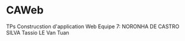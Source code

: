 # CAWeb
TPs Construcstion d'application Web
Equipe 7:
    NORONHA DE CASTRO SILVA Tassio
    LE Van Tuan

